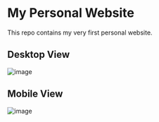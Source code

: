 # My Personal Website

This repo contains my very first personal website.

## Desktop View

![image](https://user-images.githubusercontent.com/32787307/44693399-e4b1a180-aa67-11e8-901c-3a1ff861306f.png)

## Mobile View

![image](https://user-images.githubusercontent.com/32787307/44693462-7c16f480-aa68-11e8-8bed-1c29e53e6854.png)